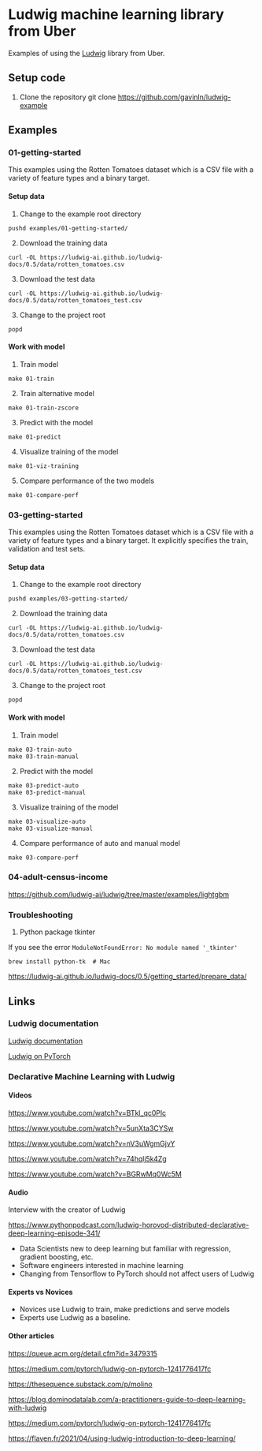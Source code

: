 # Ludwig machine learning library from Uber

Examples of using the [Ludwig][100] library from Uber.

[100]: https://github.com/ludwig-ai/ludwig

## Setup code

1. Clone the repository
git clone https://github.com/gavinln/ludwig-example

## Examples

### 01-getting-started

This examples using the Rotten Tomatoes dataset which is a CSV file with a
variety of feature types and a binary target.

#### Setup data

1. Change to the example root directory

```
pushd examples/01-getting-started/
```

2. Download the training data

```
curl -OL https://ludwig-ai.github.io/ludwig-docs/0.5/data/rotten_tomatoes.csv
```

3. Download the test data

```
curl -OL https://ludwig-ai.github.io/ludwig-docs/0.5/data/rotten_tomatoes_test.csv
```

3. Change to the project root

```
popd
```

#### Work with model

1. Train model

```
make 01-train
```

2. Train alternative model

```
make 01-train-zscore
```

3. Predict with the model

```
make 01-predict
```

4. Visualize training of the model

```
make 01-viz-training
```

5. Compare performance of the two models

```
make 01-compare-perf
```

### 03-getting-started

This examples using the Rotten Tomatoes dataset which is a CSV file with a
variety of feature types and a binary target. It explicitly specifies the
train, validation and test sets.

#### Setup data

1. Change to the example root directory

```
pushd examples/03-getting-started/
```

2. Download the training data

```
curl -OL https://ludwig-ai.github.io/ludwig-docs/0.5/data/rotten_tomatoes.csv
```

3. Download the test data

```
curl -OL https://ludwig-ai.github.io/ludwig-docs/0.5/data/rotten_tomatoes_test.csv
```

3. Change to the project root

```
popd
```

#### Work with model

1. Train model

```
make 03-train-auto
make 03-train-manual
```

2. Predict with the model

```
make 03-predict-auto
make 03-predict-manual
```

3. Visualize training of the model

```
make 03-visualize-auto
make 03-visualize-manual
```

4. Compare performance of auto and manual model

```
make 03-compare-perf
```

### 04-adult-census-income

https://github.com/ludwig-ai/ludwig/tree/master/examples/lightgbm

### Troubleshooting

1. Python package tkinter

If you see the error `ModuleNotFoundError: No module named '_tkinter'`

```
brew install python-tk  # Mac
```

https://ludwig-ai.github.io/ludwig-docs/0.5/getting_started/prepare_data/

## Links

### Ludwig documentation

[Ludwig documentation][900]

[900]: https://ludwig-ai.github.io/ludwig-docs/0.5/

[Ludwig on PyTorch][910]

[910]: https://medium.com/pytorch/ludwig-on-pytorch-1241776417fc

### Declarative Machine Learning with Ludwig

#### Videos

https://www.youtube.com/watch?v=BTkl_qc0Plc

https://www.youtube.com/watch?v=5unXta3CYSw

https://www.youtube.com/watch?v=nV3uWgmGjvY

https://www.youtube.com/watch?v=74hqlj5k4Zg

https://www.youtube.com/watch?v=BGRwMq0Wc5M

#### Audio

Interview with the creator of Ludwig

https://www.pythonpodcast.com/ludwig-horovod-distributed-declarative-deep-learning-episode-341/

* Data Scientists new to deep learning but familiar with regression, gradient boosting, etc.
* Software engineers interested in machine learning
* Changing from Tensorflow to PyTorch should not affect users of Ludwig

#### Experts vs Novices

* Novices use Ludwig to train, make predictions and serve models
* Experts use Ludwig as a baseline.

#### Other articles

https://queue.acm.org/detail.cfm?id=3479315

https://medium.com/pytorch/ludwig-on-pytorch-1241776417fc

https://thesequence.substack.com/p/molino

https://blog.dominodatalab.com/a-practitioners-guide-to-deep-learning-with-ludwig

https://medium.com/pytorch/ludwig-on-pytorch-1241776417fc

https://flaven.fr/2021/04/using-ludwig-introduction-to-deep-learning/
